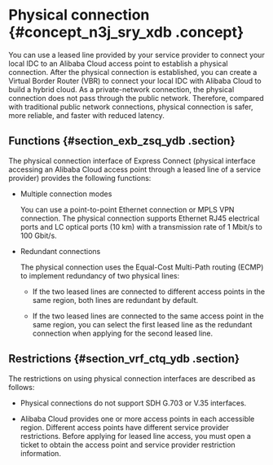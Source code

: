 # Physical connection {#concept_n3j_sry_xdb .concept}

You can use a leased line provided by your service provider to connect your local IDC to an Alibaba Cloud access point to establish a physical connection. After the physical connection is established, you can create a Virtual Border Router \(VBR\) to connect your local IDC with Alibaba Cloud to build a hybrid cloud. As a private-network connection, the physical connection does not pass through the public network. Therefore, compared with traditional public network connections, physical connection is safer, more reliable, and faster with reduced latency.

## Functions {#section_exb_zsq_ydb .section}

The physical connection interface of Express Connect \(physical interface accessing an Alibaba Cloud access point through a leased line of a service provider\) provides the following functions:

-   Multiple connection modes

    You can use a point-to-point Ethernet connection or MPLS VPN connection. The physical connection supports Ethernet RJ45 electrical ports and LC optical ports \(10 km\) with a transmission rate of 1 Mbit/s to 100 Gbit/s.

-   Redundant connections

    The physical connection uses the Equal-Cost Multi-Path routing \(ECMP\) to implement redundancy of two physical lines:

    -   If the two leased lines are connected to different access points in the same region, both lines are redundant by default.

    -   If the two leased lines are connected to the same access point in the same region, you can select the first leased line as the redundant connection when applying for the second leased line.


## Restrictions {#section_vrf_ctq_ydb .section}

The restrictions on using physical connection interfaces are described as follows:

-   Physical connections do not support SDH G.703 or V.35 interfaces.

-   Alibaba Cloud provides one or more access points in each accessible region. Different access points have different service provider restrictions. Before applying for leased line access, you must open a ticket to obtain the access point and service provider restriction information.


